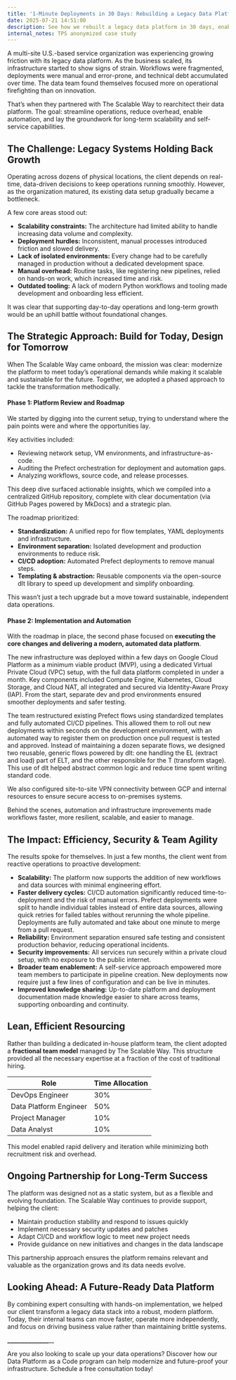 ```yaml
---
title: '1-Minute Deployments in 30 Days: Rebuilding a Legacy Data Platform for Scale'
date: 2025-07-21 14:51:00
description: See how we rebuilt a legacy data platform in 30 days, enabling 1-minute deployments, automated CI/CD, and scalable self-service. Our “as-code” strategy eliminated bottlenecks and empowered lean teams to move fast and build for the future.
internal_notes: TPS anonymized case study
---
```

A multi-site U.S.-based service organization was experiencing growing friction with its legacy data platform. As the business scaled, its infrastructure started to show signs of strain. Workflows were fragmented, deployments were manual and error-prone, and technical debt accumulated over time. The data team found themselves focused more on operational firefighting than on innovation. 

That’s when they partnered with The Scalable Way to rearchitect their data platform. The goal: streamline operations, reduce overhead, enable automation, and lay the groundwork for long-term scalability and self-service capabilities. 

## The Challenge: Legacy Systems Holding Back Growth

Operating across dozens of physical locations, the client depends on real-time, data-driven decisions to keep operations running smoothly. However, as the organization matured, its existing data setup gradually became a bottleneck. 

A few core areas stood out:

- **Scalability constraints:** The architecture had limited ability to handle increasing data volume and complexity.
- **Deployment hurdles:** Inconsistent, manual processes introduced friction and slowed delivery.
- **Lack of isolated environments:** Every change had to be carefully managed in production without a dedicated development space.
- **Manual overhead:** Routine tasks, like registering new pipelines, relied on hands-on work, which increased time and risk.
- **Outdated tooling:** A lack of modern Python workflows and tooling made development and onboarding less efficient. 

It was clear that supporting day-to-day operations and long-term growth would be an uphill battle without foundational changes.

## The Strategic Approach: Build for Today, Design for Tomorrow

When The Scalable Way came onboard, the mission was clear: modernize the platform to meet today’s operational demands while making it scalable and sustainable for the future. Together, we adopted a phased approach to tackle the transformation methodically.

#### Phase 1: Platform Review and Roadmap

We started by digging into the current setup, trying to understand where the pain points were and where the opportunities lay.

Key activities included:

- Reviewing network setup, VM environments, and infrastructure-as-code.
- Auditing the Prefect orchestration for deployment and automation gaps.
- Analyzing workflows, source code, and release processes.

This deep dive surfaced actionable insights, which we compiled into a centralized GitHub repository, complete with clear documentation (via GitHub Pages powered by MkDocs) and a strategic plan.

The roadmap prioritized:

- **Standardization:** A unified repo for flow templates, YAML deployments and infrastructure.
- **Environment separation:** Isolated development and production environments to reduce risk.
- **CI/CD adoption:** Automated Prefect deployments to remove manual steps.
- **Templating & abstraction:** Reusable components via the open-source dlt library to speed up development and simplify onboarding.

This wasn’t just a tech upgrade but a move toward sustainable, independent data operations.

#### Phase 2: Implementation and Automation

With the roadmap in place, the second phase focused on **executing the core changes and delivering a modern, automated data platform**. 

The new infrastructure was deployed within a few days on Google Cloud Platform as a minimum viable product (MVP), using a dedicated Virtual Private Cloud (VPC) setup, with the full data platform completed in under a month. Key components included Compute Engine, Kubernetes, Cloud Storage, and Cloud NAT, all integrated and secured via Identity-Aware Proxy (IAP). From the start, separate dev and prod environments ensured smoother deployments and safer testing.

The team restructured existing Prefect flows using standardized templates and fully automated CI/CD pipelines. This allowed them to roll out new deployments within seconds on the development environment, with an automated way to register them on production once pull request is tested and approved. Instead of maintaining a dozen separate flows, we designed two reusable, generic flows powered by dlt: one handling the EL (extract and load) part of ELT, and the other responsible for the T (transform stage). This use of dlt helped abstract common logic and reduce time spent writing standard code. 

We also configured site-to-site VPN connectivity between GCP and internal resources to ensure secure access to on-premises systems.

Behind the scenes, automation and infrastructure improvements made workflows faster, more resilient, scalable, and easier to manage.

## The Impact: Efficiency, Security & Team Agility

The results spoke for themselves. In just a few months, the client went from reactive operations to proactive development:

- **Scalability:** The platform now supports the addition of new workflows and data sources with minimal engineering effort. 
- **Faster delivery cycles:** CI/CD automation significantly reduced time-to-deployment and the risk of manual errors. Prefect deployments were split to handle individual tables instead of entire data sources, allowing quick retries for failed tables without rerunning the whole pipeline. Deployments are fully automated and take about one minute to merge from a pull request. 
- **Reliability:** Environment separation ensured safe testing and consistent production behavior, reducing operational incidents. 
- **Security improvements:** All services run securely within a private cloud setup, with no exposure to the public internet.
- **Broader team enablement:** A self-service approach empowered more team members to participate in pipeline creation. New deployments now require just a few lines of configuration and can be live in minutes.
- **Improved knowledge sharing:** Up-to-date platform and deployment documentation made knowledge easier to share across teams, supporting onboarding and continuity.

## Lean, Efficient Resourcing

Rather than building a dedicated in-house platform team, the client adopted a **fractional team model** managed by The Scalable Way. This structure provided all the necessary expertise at a fraction of the cost of traditional hiring.

| **Role** | **Time Allocation** |
| --- | --- |
| DevOps Engineer | 30% |
| Data Platform Engineer | 50% |
| Project Manager | 10% |
| Data Analyst | 10% |

This model enabled rapid delivery and iteration while minimizing both recruitment risk and overhead.

## Ongoing Partnership for Long-Term Success

The platform was designed not as a static system, but as a flexible and evolving foundation. The Scalable Way continues to provide support, helping the client:

- Maintain production stability and respond to issues quickly
- Implement necessary security updates and patches
- Adapt CI/CD and workflow logic to meet new project needs
- Provide guidance on new initiatives and changes in the data landscape

This partnership approach ensures the platform remains relevant and valuable as the organization grows and its data needs evolve.

## Looking Ahead: A Future-Ready Data Platform

By combining expert consulting with hands-on implementation, we helped our client transform a legacy data stack into a robust, modern platform. Today, their internal teams can move faster, operate more independently, and focus on driving business value rather than maintaining brittle systems.

**______________**__

Are you also looking to scale up your data operations? Discover how our Data Platform as a Code program can help modernize and future-proof your infrastructure. Schedule a free consultation today!
